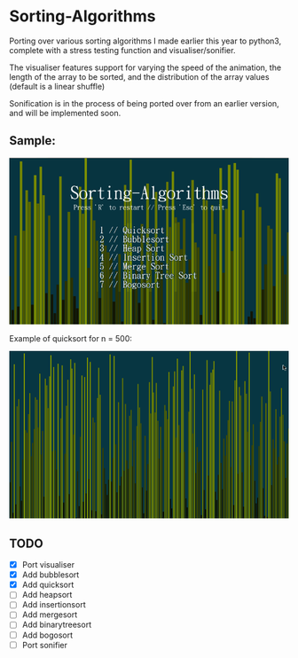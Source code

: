 # Sorting-Algorithms
Porting over various sorting algorithms I made earlier this year to python3, complete with a stress testing function and visualiser/sonifier.

The visualiser features support for varying the speed of the animation, the length of the array to be sorted, and the distribution of the array values (default is a linear shuffle)

Sonification is in the process of being ported over from an earlier version, and will be implemented soon.
 
Sample:
---------------
![sample run](sample_run.gif)

Example of quicksort for n = 500:

![n = 500](500n_quicksort.gif)

TODO
----------

 - [x] Port visualiser
 - [x] Add bubblesort
 - [x] Add quicksort
 - [ ] Add heapsort
 - [ ] Add insertionsort
 - [ ] Add mergesort
 - [ ] Add binarytreesort
 - [ ] Add bogosort
 - [ ] Port sonifier
